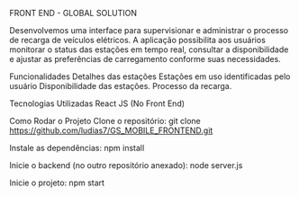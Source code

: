 FRONT END - GLOBAL SOLUTION

Desenvolvemos uma interface para supervisionar e administrar o processo de recarga de veículos elétricos. A aplicação possibilita aos usuários monitorar o status das estações em tempo real, consultar a disponibilidade e ajustar as preferências de carregamento conforme suas necessidades.

Funcionalidades
Detalhes das estações
Estações em uso identificadas pelo usuário
Disponibilidade das estações.
Processo da recarga.

Tecnologias Utilizadas
React JS (No Front End)

Como Rodar o Projeto
Clone o repositório:
git clone https://github.com/ludias7/GS_MOBILE_FRONTEND.git

Instale as dependências:
npm install

Inicie o backend (no outro repositório anexado):
node server.js

Inicie o projeto:
npm start
